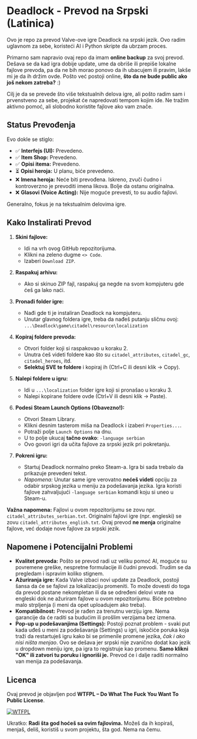 # Deadlock - Prevod na Srpski (Latinica)

Ovo je repo za prevod Valve-ove igre Deadlock na srpski jezik. Ovo radim uglavnom za sebe, koristeći AI i Python skripte da ubrzam proces.

Primarno sam napravio ovaj repo da imam **online backup** za svoj prevod. Dešava se da kad igra dobije update, ume da obriše ili prepiše lokalne fajlove prevoda, pa da ne bih morao ponovo da ih ubacujem ili pravim, lakše mi je da ih držim ovde. Pošto već postoji online, **što da ne bude public ako još nekom zatreba?** :)

Cilj je da se prevede što više tekstualnih delova igre, ali pošto radim sam i prvenstveno za sebe, projekat će napredovati tempom kojim ide. Ne tražim aktivno pomoć, ali slobodno koristite fajlove ako vam znače.

## Status Prevođenja

Evo dokle se stiglo:

* ✅ **Interfejs (UI):** Prevedeno.
* ✅ **Item Shop:** Prevedeno.
* ✅ **Opisi itema:** Prevedeno.
* ⏳ **Opisi heroja:** U planu, biće prevedeno.
* ❌ **Imena heroja:** Neće biti prevođena. Iskreno, zvuči čudno i kontroverzno je prevoditi imena likova. Bolje da ostanu originalna.
* ❌ **Glasovi (Voice Acting):** Nije moguće prevesti, to su audio fajlovi.

Generalno, fokus je na tekstualnim delovima igre.

## Kako Instalirati Prevod

1.  **Skini fajlove:**
    * Idi na vrh ovog GitHub repozitorijuma.
    * Klikni na zeleno dugme `<> Code`.
    * Izaberi `Download ZIP`.

2.  **Raspakuj arhivu:**
    * Ako si skinuo ZIP fajl, raspakuj ga negde na svom kompjuteru gde ćeš ga lako naći.

3.  **Pronađi folder igre:**
    * Nađi gde ti je instaliran Deadlock na kompjuteru.
    * Unutar glavnog foldera igre, treba da nađeš putanju sličnu ovoj: `...\Deadlock\game\citadel\resource\localization`

4.  **Kopiraj foldere prevoda:**
    * Otvori folder koji si raspakovao u koraku 2.
    * Unutra ćeš videti foldere kao što su `citadel_attributes`, `citadel_gc`, `citadel_heroes`, itd.
    * **Selektuj SVE te foldere** i kopiraj ih (Ctrl+C ili desni klik -> Copy).

5.  **Nalepi foldere u igru:**
    * Idi u `...\localization` folder igre koji si pronašao u koraku 3.
    * Nalepi kopirane foldere ovde (Ctrl+V ili desni klik -> Paste).

6.  **Podesi Steam Launch Options (Obavezno!):**
    * Otvori Steam Library.
    * Klikni desnim tasterom miša na Deadlock i izaberi `Properties...`.
    * Potraži polje `Launch Options` na dnu.
    * U to polje ukucaj **tačno ovako**: `-language serbian`
    * Ovo govori igri da učita fajlove za srpski jezik pri pokretanju.

7.  **Pokreni igru:**
    * Startuj Deadlock normalno preko Steam-a. Igra bi sada trebalo da prikazuje prevedeni tekst.
    * *Napomena:* Unutar same igre verovatno **nećeš videti** opciju za odabir srpskog jezika u meniju za podešavanja jezika. Igra koristi fajlove zahvaljujući `-language serbian` komandi koju si uneo u Steam-u.

**Važna napomena:** Fajlovi u ovom repozitorijumu se zovu npr. `citadel_attributes_serbian.txt`. Originalni fajlovi igre (npr. engleski) se zovu `citadel_attributes_english.txt`. Ovaj prevod **ne menja** originalne fajlove, već dodaje nove fajlove za srpski jezik.

## Napomene i Potencijalni Problemi

* **Kvalitet prevoda:** Pošto se prevod radi uz veliku pomoć AI, moguće su povremene greške, nespretne formulacije ili čudni prevodi. Trudim se da pregledam i ispravim koliko stignem.
* **Ažuriranja igre:** Kada Valve izbaci novi update za Deadlock, postoji šansa da će se fajlovi za lokalizaciju promeniti. To može dovesti do toga da prevod postane nekompletan ili da se određeni delovi vrate na engleski dok ne ažuriram fajlove u ovom repozitorijumu. Biće potrebno malo strpljenja (i meni da opet uploadujem ako treba).
* **Kompatibilnost:** Prevod je rađen za trenutnu verziju igre. Nema garancije da će raditi sa budućim ili prošlim verzijama bez izmena.
* **Pop-up u podešavanjima (Settings):** Postoji poznat problem - svaki put kada uđeš u meni za podešavanja (Settings) u igri, iskočiće poruka koja traži da restartuješ igru kako bi se primenile promene jezika, *čak i ako nisi ništa menjao*. Ovo se dešava jer srpski nije zvanično dodat kao jezik u dropdown meniju igre, pa igra to registruje kao promenu. **Samo klikni "OK" ili zatvori tu poruku i ignoriši je.** Prevod će i dalje raditi normalno van menija za podešavanja.

## Licenca

Ovaj prevod je objavljen pod **WTFPL – Do What The Fuck You Want To Public License**.

[![WTFPL](http://www.wtfpl.net/wp-content/uploads/2012/12/wtfpl-badge-4.png)](http://www.wtfpl.net/)

Ukratko: **Radi šta god hoćeš sa ovim fajlovima.** Možeš da ih kopiraš, menjaš, deliš, koristiš u svom projektu, šta god. Nema na čemu.
